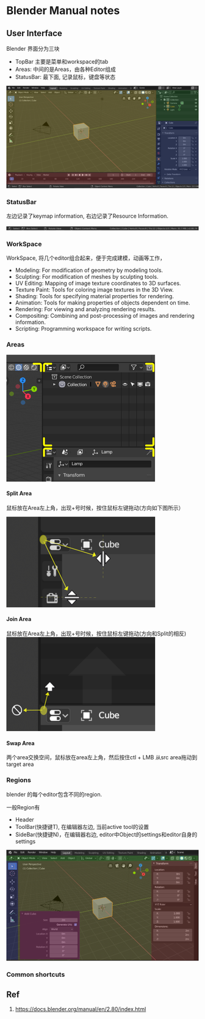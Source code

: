 # Blender Manual notes

<!-- toc -->

## User Interface

Blender 界面分为三块

* TopBar 主要是菜单和workspace的tab
* Areas: 中间的是Areas，由各种Editor组成
* StatusBar: 最下面, 记录鼠标，键盘等状态

![](./images/interface_window-system_introduction_layout-workspace.png)

### StatusBar

左边记录了keymap information, 右边记录了Resource Information.

![](./images/interface_window-system_status-bar.png)


### WorkSpace

WorkSpace, 将几个editor组合起来，便于完成建模，动画等工作，

* Modeling:	For modification of geometry by modeling tools.
* Sculpting:	For modification of meshes by sculpting tools.
* UV Editing:	Mapping of image texture coordinates to 3D surfaces.
* Texture Paint:	Tools for coloring image textures in the 3D View.
* Shading:	Tools for specifying material properties for rendering.
* Animation:	Tools for making properties of objects dependent on time.
* Rendering:	For viewing and analyzing rendering results.
* Compositing:	Combining and post-processing of images and rendering information.
* Scripting:	Programming workspace for writing scripts.

### Areas

![](./images/interface_window-system_areas_borders.png)

#### Split Area
鼠标放在Area左上角，出现+号时候，按住鼠标左键拖动(方向如下图所示）

![](./images/interface_window-system_areas_split.png)

#### Join Area
鼠标放在Area左上角，出现+号时候，按住鼠标左键拖动(方向和Split的相反)
![](./images/interface_window-system_areas_join.png)

#### Swap Area
两个area交换空间，鼠标放在area左上角，然后按住ctl + LMB 从src area拖动到target area


### Regions

blender 的每个editor包含不同的region.

一般Region有

* Header 
* ToolBar(快捷键T), 在编辑器左边, 当前active tool的设置
* SideBar(快捷键N)，在编辑器右边, editor中Object的settings和editor自身的settings

![](./images/interface_window-system_regions_3d-view.png)

### Common shortcuts



## Ref
1. https://docs.blender.org/manual/en/2.80/index.html

